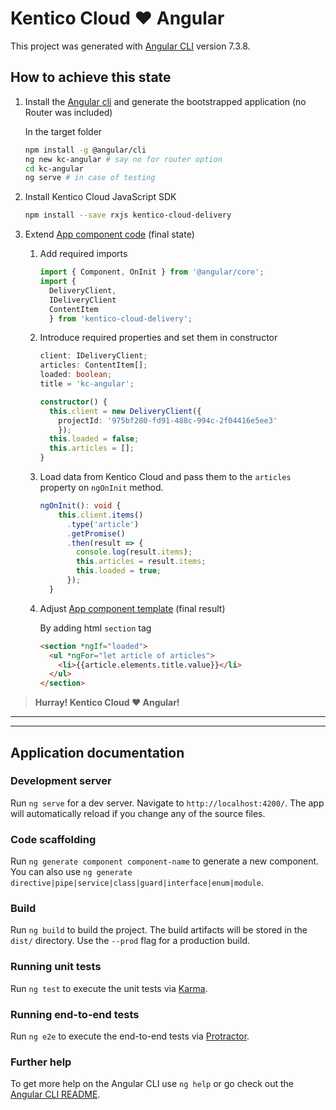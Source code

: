 # Kentico Cloud :heart: Angular

This project was generated with [Angular CLI](https://github.com/angular/angular-cli) version 7.3.8.

## How to achieve this state

1. Install the [Angular cli](https://cli.angular.io) and generate the bootstrapped application (no Router was included)

    In the target folder

    ```sh
    npm install -g @angular/cli
    ng new kc-angular # say no for router option
    cd kc-angular
    ng serve # in case of testing
    ```

1. Install Kentico Cloud JavaScript SDK

    ```sh
    npm install --save rxjs kentico-cloud-delivery
    ```

1. Extend [App component code](src/app/app.component.ts) (final state)

    1. Add required imports

        ```typescript
        import { Component, OnInit } from '@angular/core';
        import {
          DeliveryClient,
          IDeliveryClient
          ContentItem
          } from 'kentico-cloud-delivery';
        ```

    1. Introduce required properties and set them in constructor

        ```typescript
        client: IDeliveryClient;
        articles: ContentItem[];
        loaded: boolean;
        title = 'kc-angular';

        constructor() {
          this.client = new DeliveryClient({
            projectId: '975bf280-fd91-488c-994c-2f04416e5ee3' 
            });
          this.loaded = false;
          this.articles = [];
        }
        ```

    1. Load data from Kentico Cloud and pass them to the `articles` property on `ngOnInit` method.

        ```typescript
        ngOnInit(): void {
            this.client.items()
              .type('article')
              .getPromise()
              .then(result => {
                console.log(result.items);
                this.articles = result.items;
                this.loaded = true;
              });
          }
        ```

    1. Adjust [App component template](src/app/app.component.html) (final result)

        By adding html `section` tag

        ```html
        <section *ngIf="loaded">
          <ul *ngFor="let article of articles">
            <li>{{article.elements.title.value}}</li>
          </ul>
        </section>
        ```

> **Hurray! Kentico Cloud :heart: Angular!**

---
---

## Application documentation

### Development server

Run `ng serve` for a dev server. Navigate to `http://localhost:4200/`. The app will automatically reload if you change any of the source files.

### Code scaffolding

Run `ng generate component component-name` to generate a new component. You can also use `ng generate directive|pipe|service|class|guard|interface|enum|module`.

### Build

Run `ng build` to build the project. The build artifacts will be stored in the `dist/` directory. Use the `--prod` flag for a production build.

### Running unit tests

Run `ng test` to execute the unit tests via [Karma](https://karma-runner.github.io).

### Running end-to-end tests

Run `ng e2e` to execute the end-to-end tests via [Protractor](http://www.protractortest.org/).

### Further help

To get more help on the Angular CLI use `ng help` or go check out the [Angular CLI README](https://github.com/angular/angular-cli/blob/master/README.md).
